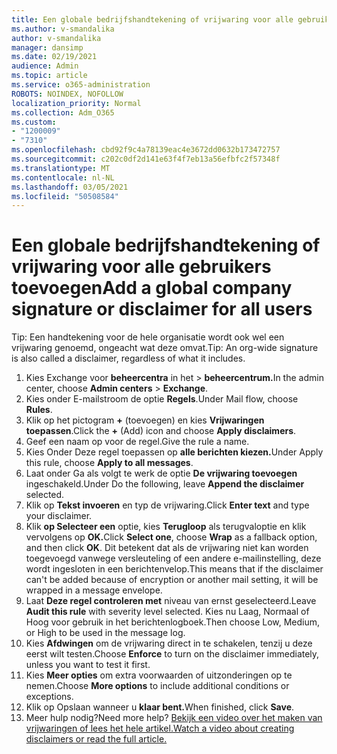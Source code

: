 ```yaml
---
title: Een globale bedrijfshandtekening of vrijwaring voor alle gebruikers toevoegen
ms.author: v-smandalika
author: v-smandalika
manager: dansimp
ms.date: 02/19/2021
audience: Admin
ms.topic: article
ms.service: o365-administration
ROBOTS: NOINDEX, NOFOLLOW
localization_priority: Normal
ms.collection: Adm_O365
ms.custom:
- "1200009"
- "7310"
ms.openlocfilehash: cbd92f9c4a78139eac4e3672dd0632b173472757
ms.sourcegitcommit: c202c0df2d141e63f4f7eb13a56efbfc2f57348f
ms.translationtype: MT
ms.contentlocale: nl-NL
ms.lasthandoff: 03/05/2021
ms.locfileid: "50508584"
---
```

# <a name="add-a-global-company-signature-or-disclaimer-for-all-users"></a><span data-ttu-id="c1e45-102">Een globale bedrijfshandtekening of vrijwaring voor alle gebruikers toevoegen</span><span class="sxs-lookup"><span data-stu-id="c1e45-102">Add a global company signature or disclaimer for all users</span></span>

<span data-ttu-id="c1e45-103">Tip: Een handtekening voor de hele organisatie wordt ook wel een vrijwaring genoemd, ongeacht wat deze omvat.</span><span class="sxs-lookup"><span data-stu-id="c1e45-103">Tip: An org-wide signature is also called a disclaimer, regardless of what it includes.</span></span>

1. <span data-ttu-id="c1e45-104">Kies Exchange voor **beheercentra** in het  >  **beheercentrum.**</span><span class="sxs-lookup"><span data-stu-id="c1e45-104">In the admin center, choose **Admin centers** > **Exchange**.</span></span>
2. <span data-ttu-id="c1e45-105">Kies onder E-mailstroom de optie **Regels**.</span><span class="sxs-lookup"><span data-stu-id="c1e45-105">Under Mail flow, choose **Rules**.</span></span>
3. <span data-ttu-id="c1e45-106">Klik op het pictogram **+** (toevoegen) en kies **Vrijwaringen toepassen**.</span><span class="sxs-lookup"><span data-stu-id="c1e45-106">Click the **+** (Add) icon and choose **Apply disclaimers**.</span></span>
4. <span data-ttu-id="c1e45-107">Geef een naam op voor de regel.</span><span class="sxs-lookup"><span data-stu-id="c1e45-107">Give the rule a name.</span></span>
5. <span data-ttu-id="c1e45-108">Kies Onder Deze regel toepassen op **alle berichten kiezen.**</span><span class="sxs-lookup"><span data-stu-id="c1e45-108">Under Apply this rule, choose **Apply to all messages**.</span></span>
6. <span data-ttu-id="c1e45-109">Laat onder Ga als volgt te werk de optie **De vrijwaring toevoegen** ingeschakeld.</span><span class="sxs-lookup"><span data-stu-id="c1e45-109">Under Do the following, leave **Append the disclaimer** selected.</span></span>
7. <span data-ttu-id="c1e45-110">Klik op **Tekst invoeren** en typ de vrijwaring.</span><span class="sxs-lookup"><span data-stu-id="c1e45-110">Click **Enter text** and type your disclaimer.</span></span>
8. <span data-ttu-id="c1e45-111">Klik **op Selecteer een** optie, kies **Terugloop** als terugvaloptie en klik vervolgens op **OK.**</span><span class="sxs-lookup"><span data-stu-id="c1e45-111">Click **Select one**, choose **Wrap** as a fallback option, and then click **OK**.</span></span> <span data-ttu-id="c1e45-112">Dit betekent dat als de vrijwaring niet kan worden toegevoegd vanwege versleuteling of een andere e-mailinstelling, deze wordt ingesloten in een berichtenvelop.</span><span class="sxs-lookup"><span data-stu-id="c1e45-112">This means that if the disclaimer can't be added because of encryption or another mail setting, it will be wrapped in a message envelope.</span></span>
9. <span data-ttu-id="c1e45-113">Laat **Deze regel controleren met** niveau van ernst geselecteerd.</span><span class="sxs-lookup"><span data-stu-id="c1e45-113">Leave **Audit this rule** with severity level selected.</span></span> <span data-ttu-id="c1e45-114">Kies nu Laag, Normaal of Hoog voor gebruik in het berichtenlogboek.</span><span class="sxs-lookup"><span data-stu-id="c1e45-114">Then choose Low, Medium, or High to be used in the message log.</span></span>
10. <span data-ttu-id="c1e45-115">Kies **Afdwingen** om de vrijwaring direct in te schakelen, tenzij u deze eerst wilt testen.</span><span class="sxs-lookup"><span data-stu-id="c1e45-115">Choose **Enforce** to turn on the disclaimer immediately, unless you want to test it first.</span></span>
11. <span data-ttu-id="c1e45-116">Kies **Meer opties** om extra voorwaarden of uitzonderingen op te nemen.</span><span class="sxs-lookup"><span data-stu-id="c1e45-116">Choose **More options** to include additional conditions or exceptions.</span></span>
12. <span data-ttu-id="c1e45-117">Klik op Opslaan wanneer u **klaar bent.**</span><span class="sxs-lookup"><span data-stu-id="c1e45-117">When finished, click **Save**.</span></span>
13. <span data-ttu-id="c1e45-118">Meer hulp nodig?</span><span class="sxs-lookup"><span data-stu-id="c1e45-118">Need more help?</span></span> [<span data-ttu-id="c1e45-119">Bekijk een video over het maken van vrijwaringen of lees het hele artikel.</span><span class="sxs-lookup"><span data-stu-id="c1e45-119">Watch a video about creating disclaimers or read the full article.</span></span>](https://support.office.com/article/2d75860f-c527-4352-a7f6-73eba54c0c72?wt.mc_id=Chat_GlobalSignature)